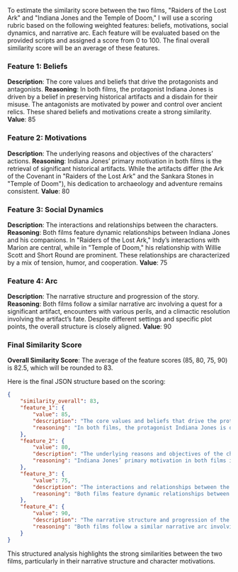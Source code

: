To estimate the similarity score between the two films, "Raiders of the Lost Ark" and "Indiana Jones and the Temple of Doom," I will use a scoring rubric based on the following weighted features: beliefs, motivations, social dynamics, and narrative arc. Each feature will be evaluated based on the provided scripts and assigned a score from 0 to 100. The final overall similarity score will be an average of these features.

### Feature 1: Beliefs
**Description**: The core values and beliefs that drive the protagonists and antagonists.
**Reasoning**: In both films, the protagonist Indiana Jones is driven by a belief in preserving historical artifacts and a disdain for their misuse. The antagonists are motivated by power and control over ancient relics. These shared beliefs and motivations create a strong similarity.
**Value**: 85

### Feature 2: Motivations
**Description**: The underlying reasons and objectives of the characters’ actions.
**Reasoning**: Indiana Jones’ primary motivation in both films is the retrieval of significant historical artifacts. While the artifacts differ (the Ark of the Covenant in "Raiders of the Lost Ark" and the Sankara Stones in "Temple of Doom"), his dedication to archaeology and adventure remains consistent.
**Value**: 80

### Feature 3: Social Dynamics
**Description**: The interactions and relationships between the characters.
**Reasoning**: Both films feature dynamic relationships between Indiana Jones and his companions. In "Raiders of the Lost Ark," Indy’s interactions with Marion are central, while in "Temple of Doom," his relationship with Willie Scott and Short Round are prominent. These relationships are characterized by a mix of tension, humor, and cooperation.
**Value**: 75

### Feature 4: Arc
**Description**: The narrative structure and progression of the story.
**Reasoning**: Both films follow a similar narrative arc involving a quest for a significant artifact, encounters with various perils, and a climactic resolution involving the artifact’s fate. Despite different settings and specific plot points, the overall structure is closely aligned.
**Value**: 90

### Final Similarity Score
**Overall Similarity Score**: The average of the feature scores (85, 80, 75, 90) is 82.5, which will be rounded to 83.

Here is the final JSON structure based on the scoring:

```json
{
    "similarity_overall": 83,
    "feature_1": {
        "value": 85,
        "description": "The core values and beliefs that drive the protagonists and antagonists.",
        "reasoning": "In both films, the protagonist Indiana Jones is driven by a belief in preserving historical artifacts and a disdain for their misuse. The antagonists are motivated by power and control over ancient relics. These shared beliefs and motivations create a strong similarity."
    },
    "feature_2": {
        "value": 80,
        "description": "The underlying reasons and objectives of the characters’ actions.",
        "reasoning": "Indiana Jones’ primary motivation in both films is the retrieval of significant historical artifacts. While the artifacts differ (the Ark of the Covenant in 'Raiders of the Lost Ark' and the Sankara Stones in 'Temple of Doom'), his dedication to archaeology and adventure remains consistent."
    },
    "feature_3": {
        "value": 75,
        "description": "The interactions and relationships between the characters.",
        "reasoning": "Both films feature dynamic relationships between Indiana Jones and his companions. In 'Raiders of the Lost Ark,' Indy’s interactions with Marion are central, while in 'Temple of Doom,' his relationship with Willie Scott and Short Round are prominent. These relationships are characterized by a mix of tension, humor, and cooperation."
    },
    "feature_4": {
        "value": 90,
        "description": "The narrative structure and progression of the story.",
        "reasoning": "Both films follow a similar narrative arc involving a quest for a significant artifact, encounters with various perils, and a climactic resolution involving the artifact’s fate. Despite different settings and specific plot points, the overall structure is closely aligned."
    }
}
```

This structured analysis highlights the strong similarities between the two films, particularly in their narrative structure and character motivations.